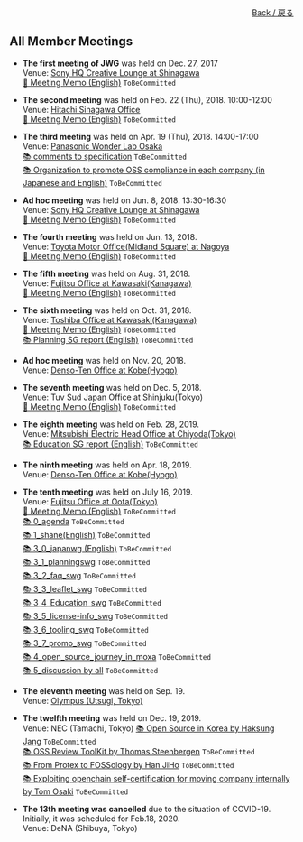 <div style="text-align: right; position: -webkit-sticky; position: sticky; top: 10px;">
  <a href="/OpenChain-JWG/index_en.html">Back / 戻る</a>
</div>

## All Member Meetings

- **The first meeting of JWG** was held on Dec. 27, 2017  
Venue: [Sony HQ Creative Lounge at Shinagawa](https://www.sony.net/SonyInfo/CorporateInfo/Data/Map/index.html)  
[&#x1f4dd; Meeting Memo (English)]() ```ToBeCommitted```  

- **The second meeting** was held on Feb. 22 (Thu), 2018. 10:00-12:00  
Venue: [Hitachi Sinagawa Office](http://sasp.mapion.co.jp/b/hitachi/info/BA850354/?view=en)  
[&#x1f4dd; Meeting Memo (English)]() ```ToBeCommitted```  

- **The third meeting** was held on Apr. 19 (Thu), 2018. 14:00-17:00  
Venue: [Panasonic Wonder Lab Osaka](https://www.panasonic.com/jp/corporate/wonders/pdf/wlo_map.pdf)  
[&#x1f4da; comments to specification]() ```ToBeCommitted```  
[&#x1f4da; Organization to promote OSS compliance in each company (in Japanese and English)]() ```ToBeCommitted```  

- **Ad hoc meeting** was held on Jun. 8, 2018. 13:30-16:30  
Venue: [Sony HQ Creative Lounge at Shinagawa](https://www.sony.net/SonyInfo/CorporateInfo/Data/Map/index.html)  
[&#x1f4dd; Meeting Memo (English)]() ```ToBeCommitted```  

- **The fourth meeting** was held on Jun. 13, 2018.  
Venue: [Toyota Motor Office(Midland Square) at Nagoya](http://www.toyota.co.jp/jpn/company/about_toyota/outline/nagoya_office.html)  
[&#x1f4dd; Meeting Memo (English)]() ```ToBeCommitted```  

- **The fifth meeting** was held on Aug. 31, 2018.  
Venue: [Fujitsu Office at Kawasaki(Kanagawa)](http://www.fujitsu.com/jp/about/corporate/facilities/kawasaki/index.html)  
[&#x1f4dd; Meeting Memo (English)]() ```ToBeCommitted```  

- **The sixth meeting** was held on Oct. 31, 2018.  
Venue: [Toshiba Office at Kawasaki(Kanagawa)](https://www.toshiba.co.jp/worldwide/about/offices/index.html#KAWASAKI)  
[&#x1f4dd; Meeting Memo (English)]() ```ToBeCommitted```  
[&#x1f4da; Planning SG report (English)]() ```ToBeCommitted```  

- **Ad hoc meeting** was held on Nov. 20, 2018.  
Venue: [Denso-Ten Office at Kobe(Hyogo)](https://www.denso-ten.com/jp/company/profile/map/)  

- **The seventh meeting** was held on Dec. 5, 2018.  
Venue: Tuv Sud Japan Office at Shinjuku(Tokyo)  
[&#x1f4dd; Meeting Memo (English)]() ```ToBeCommitted```  

- **The eighth meeting** was held on Feb. 28, 2019.  
Venue: [Mitsubishi Electric Head Office at Chiyoda(Tokyo)](https://www.mitsubishielectric.com/en/about/locations/jp/jp0001/index.page)  
[&#x1f4da; Education SG report (English)]() ```ToBeCommitted```  

- **The ninth meeting** was held on Apr. 18, 2019.  
Venue: [Denso-Ten Office at Kobe(Hyogo)](https://www.denso-ten.com/jp/company/profile/map/)  

- **The tenth meeting** was held on July 16, 2019.  
Venue: [Fujitsu Office at Oota(Tokyo)](https://www.fujitsu.com/jp/about/corporate/facilities/solutionsquare/)  
[&#x1f4dd; Meeting Memo (English)]() ```ToBeCommitted```  
[&#x1f4da; 0_agenda]() ```ToBeCommitted```  
[&#x1f4da; 1_shane(English)]() ```ToBeCommitted```  
[&#x1f4da; 3_0_japanwg (English)]() ```ToBeCommitted```  
[&#x1f4da; 3_1_planningswg]() ```ToBeCommitted```  
[&#x1f4da; 3_2_faq_swg]() ```ToBeCommitted```  
[&#x1f4da; 3_3_leaflet_swg]() ```ToBeCommitted```  
[&#x1f4da; 3_4_Education_swg]() ```ToBeCommitted```  
[&#x1f4da; 3_5_license-info_swg]() ```ToBeCommitted```  
[&#x1f4da; 3_6_tooling_swg]() ```ToBeCommitted```  
[&#x1f4da; 3_7_promo_swg]() ```ToBeCommitted```  
[&#x1f4da; 4_open_source_journey_in_moxa]() ```ToBeCommitted```  
[&#x1f4da; 5_discussion by all]() ```ToBeCommitted```  

- **The eleventh meeting** was held on Sep. 19.  
Venue: [Olympus (Utsugi, Tokyo)](https://www.olympus.co.jp/company/base/map/olympus_utsugi.html)  

- **The twelfth meeting** was held on Dec. 19, 2019.  
Venue: NEC (Tamachi, Tokyo)
[&#x1f4da; Open Source in Korea by Haksung Jang]() ```ToBeCommitted```  
[&#x1f4da; OSS Review ToolKit by Thomas Steenbergen]() ```ToBeCommitted```  
[&#x1f4da; From Protex to FOSSology by Han JiHo]() ```ToBeCommitted```  
[&#x1f4da; Exploiting openchain self-certification for moving company internally by Tom Osaki]() ```ToBeCommitted```  

- **The 13th meeting was cancelled** due to the situation of COVID-19. Initially, it was scheduled for Feb.18, 2020.  
Venue: DeNA (Shibuya, Tokyo)  
